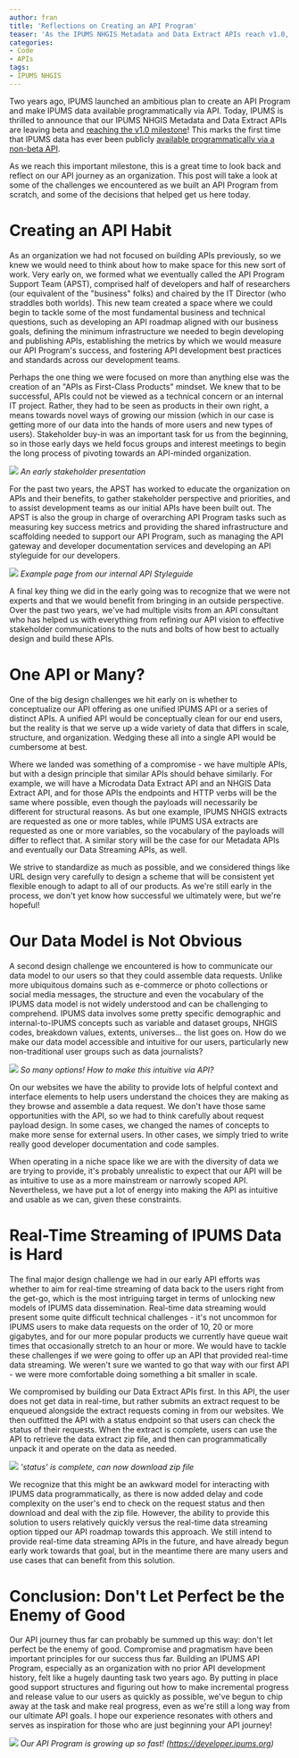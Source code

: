 ```yaml
---
author: fran
title: 'Reflections on Creating an API Program'
teaser: 'As the IPUMS NHGIS Metadata and Data Extract APIs reach v1.0, this is a great time to look back and reflect on how we got here.'
categories: 
- Code
- APIs
tags:
- IPUMS NHGIS
---
```


Two years ago, IPUMS launched an ambitious plan to create an API Program and make IPUMS data available programmatically via API. Today, IPUMS is thrilled to announce that our IPUMS NHGIS Metadata and Data Extract APIs are leaving beta and [reaching the v1.0 milestone](https://forum.ipums.org/t/announcing-general-availability-of-nhgis-apis/3304)! This marks the first time that IPUMS data has ever been publicly [available programmatically via a non-beta API](https://developer.ipums.org). 

As we reach this important milestone, this is a great time to look back and reflect on our API journey as an organization. This post will take a look  at some of the challenges we encountered as we built an API Program from scratch, and some of the decisions that helped get us here today.

# Creating an API Habit

As an organization we had not focused on building APIs previously, so we knew we would need to think about how to make space for this new sort of work. Very early on, we formed what we eventually called the API Program Support Team (APST), comprised half of developers and half of researchers (our equivalent of the "business" folks) and chaired by the IT Director (who straddles both worlds). This new team created a space where we could begin to tackle some of the most fundamental business and technical questions, such as developing an API roadmap aligned with our business goals, defining the minimum infrastructure we needed to begin developing and publishing APIs, establishing the metrics by which we would measure our API Program's success, and fostering API development best practices and standards across our development teams.

Perhaps the one thing we were focused on more than anything else was the creation of an "APIs as First-Class Products" mindset. We knew that to be successful, APIs could not be viewed as a technical concern or an internal IT project. Rather, they had to be seen as products in their own right, a  means towards novel ways of growing our mission (which in our case is getting more of our data into the hands of more users and new types of users). Stakeholder buy-in was an important task for us from the beginning, so in those early days we held focus groups and interest meetings to begin the long process of pivoting towards an API-minded organization.

![](/images/apiprogram/early-presentation.png)
*An early stakeholder presentation*

For the past two years, the APST has worked to educate the organization on APIs and their benefits, to gather stakeholder perspective and priorities, and to assist development teams as our initial APIs have been built out. The APST is also the group in charge of overarching API Program tasks such as measuring key success metrics and providing the shared infrastructure and scaffolding needed to support our API Program, such as managing the API gateway and developer documentation services and developing an API styleguide for our developers.

![](/images/apiprogram/styleguide.png)
*Example page from our internal API Styleguide*

A final key thing we did in the early going was to recognize that we were not experts and that we would benefit from bringing in an outside perspective. Over the past two years, we've had multiple visits from an API consultant who has helped us with everything from refining our API vision to effective stakeholder communications to the nuts and bolts of how best to actually design and build these APIs. 

# One API or Many? 

One of the big design challenges we hit early on is whether to conceptualize our API offering as one unified IPUMS API or a series of distinct APIs. A unified API would be conceptually clean for our end users, but the reality is that we serve up a wide variety of data that differs in scale, structure, and organization. Wedging these all into a single API would be cumbersome at best.

Where we landed was something of a compromise - we have multiple APIs, but with a design principle that similar APIs should behave similarly. For example, we will have a Microdata Data Extract API and an NHGIS Data Extract API, and for those APIs the endpoints and HTTP verbs will be the same where possible, even though the payloads will necessarily be different for structural reasons. As but one example, IPUMS NHGIS extracts are requested as one or more tables, while IPUMS USA extracts are requested as one or more variables, so the vocabulary of the payloads will differ to reflect that. A similar story will be the case for our Metadata APIs and eventually our Data Streaming APIs, as well.

We strive to standardize as much as possible, and we considered things like URL design very carefully to design a scheme that will be consistent yet flexible enough to adapt to all of our products. As we're still early in the process, we don't yet know how successful we ultimately were, but we're hopeful!

# Our Data Model is Not Obvious

A second design challenge we encountered is how to communicate our data model to our users so that they could assemble data requests. Unlike more ubiquitous domains such as e-commerce or photo collections or social media messages, the structure and even the vocabulary of the IPUMS data model is not widely understood and can be challenging to comprehend. IPUMS data involves some pretty specific demographic and internal-to-IPUMS concepts such as variable and dataset groups, NHGIS codes, breakdown values, extents, universes... the list goes on. How do we make our data model accessible and intuitive for our users, particularly new non-traditional user groups such as data journalists?

![](/images/apiprogram/options.png)
*So many options! How to make this intuitive via API?*

On our websites we have the ability to provide lots of helpful context and interface elements to help users understand the choices they are making as they browse and assemble a data request. We don't have those same opportunities with the API, so we had to think carefully about request payload design. In some cases, we changed the names of concepts to make more sense for external users. In other cases, we simply tried to write really good developer documentation and code samples. 

When operating in a niche space like we are with the diversity of data we are trying to provide, it's probably unrealistic to expect that our API will be as intuitive to use as a more mainstream or narrowly scoped API. Nevertheless, we have put a lot of energy into making the API as intuitive and usable as we can, given these constraints.

# Real-Time Streaming of IPUMS Data is Hard 
 
The final major design challenge we had in our early API efforts was whether to aim for real-time streaming of data back to the users right from the get-go, which is the most intriguing target in terms of unlocking new models of IPUMS data dissemination. Real-time data streaming would present some quite difficult technical challenges - it's not uncommon for IPUMS users to make data requests on the order of 10, 20 or more gigabytes, and for our more popular products we currently have queue wait times that occasionally stretch to an hour or more. We would have to tackle these challenges if we were going to offer up an API that provided real-time data streaming. We weren't sure we wanted to go that way with our first API - we were more comfortable doing something a bit smaller in scale.

We compromised by building our Data Extract APIs first. In this API, the user does not get data in real-time, but rather submits an extract request to be enqueued alongside the extract requests coming in from our websites. We then outfitted the API with a status endpoint so that users can check the status of their requests. When the extract is complete, users can use the API to retrieve the data extract zip file, and then can programmatically unpack it and operate on the data as needed. 

![](/images/apiprogram/complete.png)
*'status' is complete, can now download zip file*

We recognize that this might be an awkward model for interacting with IPUMS data programmatically, as there is now added delay and code complexity on the user's end to check on the request status and then download and deal with the zip file. However, the ability to provide this solution to users relatively quickly versus the real-time data streaming option tipped our API roadmap towards this approach. We still intend to provide real-time data streaming APIs in the future, and have already begun early work towards that goal, but in the meantime there are many users and use cases that can benefit from this solution. 

# Conclusion: Don't Let Perfect be the Enemy of Good

Our API journey thus far can probably be summed up this way: don't let perfect be the enemy of good. Compromise and pragmatism have been important principles for our success thus far. Building an IPUMS API Program, especially as an organization with no prior API development history, felt like a hugely daunting task two years ago. By putting in place good support structures and figuring out how to make incremental progress and release value to our users as quickly as possible, we've begun to chip away at the task and make real progress, even as we're still a long way from our ultimate API goals. I hope our experience resonates with others and serves as inspiration for those who are just beginning your API journey!

![](/images/apiprogram/devsite.png)
*Our API Program is growing up so fast! (https://developer.ipums.org)*

